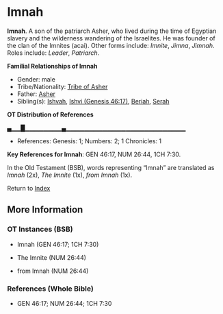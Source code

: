 # Imnah
**Imnah**. 
A son of the patriarch Asher, who lived during the time of Egyptian slavery and the wilderness wandering of the Israelites. He was founder of the clan of the Imnites (acai). 
Other forms include: 
*Imnite*, *Jimna*, *Jimnah*. 
Roles include: 
_Leader_, _Patriarch_. 




**Familial Relationships of Imnah**


* Gender: male
* Tribe/Nationality: [Tribe of Asher](../../../groups/md/acai/Asher.md)
* Father: [Asher](Asher.md)
* Sibling(s): [Ishvah](Ishvah.md), [Ishvi (Genesis 46:17)](Ishvi.2.md), [Beriah](Beriah.md), [Serah](Serah.md)


**OT Distribution of References**

▄▁▁█▁▁▁▁▁▁▁▁▄▁▁▁▁▁▁▁▁▁▁▁▁▁▁▁▁▁▁▁▁▁▁▁▁▁▁
* References: Genesis: 1; Numbers: 2; 1 Chronicles: 1



**Key References for Imnah**: 
GEN 46:17, NUM 26:44, 1CH 7:30. 


In the Old Testament (BSB), words representing “Imnah” are translated as 
*Imnah* (2x), *The Imnite* (1x), *from Imnah* (1x). 




Return to [Index](00-Index.md)

## More Information

### OT Instances (BSB)

* Imnah (GEN 46:17; 1CH 7:30)

* The Imnite (NUM 26:44)

* from Imnah (NUM 26:44)



### References (Whole Bible)

* GEN 46:17; NUM 26:44; 1CH 7:30



